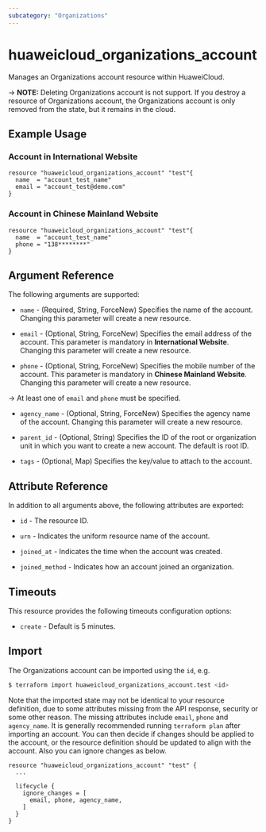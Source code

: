 ```yaml
---
subcategory: "Organizations"
---
```


# huaweicloud_organizations_account

Manages an Organizations account resource within HuaweiCloud.

-> **NOTE:** Deleting Organizations account is not support. If you destroy a resource of Organizations account,
the Organizations account is only removed from the state, but it remains in the cloud.

## Example Usage

### Account in International Website

```hcl
resource "huaweicloud_organizations_account" "test"{
  name  = "account_test_name"
  email = "account_test@demo.com"
}
```

### Account in Chinese Mainland Website

```hcl
resource "huaweicloud_organizations_account" "test"{
  name  = "account_test_name"
  phone = "138********"
}
```

## Argument Reference

The following arguments are supported:

* `name` - (Required, String, ForceNew) Specifies the name of the account.
  Changing this parameter will create a new resource.

* `email` - (Optional, String, ForceNew) Specifies the email address of the account.
  This parameter is mandatory in **International Website**.
  Changing this parameter will create a new resource.

* `phone` - (Optional, String, ForceNew) Specifies the mobile number of the account.
  This parameter is mandatory in **Chinese Mainland Website**.
  Changing this parameter will create a new resource.

-> At least one of `email` and `phone` must be specified.

* `agency_name` - (Optional, String, ForceNew) Specifies the agency name of the account.
  Changing this parameter will create a new resource.

* `parent_id` - (Optional, String) Specifies the ID of the root or organization unit in which you want to create a new
  account. The default is root ID.

* `tags` - (Optional, Map) Specifies the key/value to attach to the account.

## Attribute Reference

In addition to all arguments above, the following attributes are exported:

* `id` - The resource ID.

* `urn` - Indicates the uniform resource name of the account.

* `joined_at` - Indicates the time when the account was created.

* `joined_method` - Indicates how an account joined an organization.

## Timeouts

This resource provides the following timeouts configuration options:

* `create` - Default is 5 minutes.

## Import

The Organizations account can be imported using the `id`, e.g.

```bash
$ terraform import huaweicloud_organizations_account.test <id>
```

Note that the imported state may not be identical to your resource definition, due to some attributes missing from the
API response, security or some other reason.
The missing attributes include `email`, `phone` and `agency_name`.
It is generally recommended running `terraform plan` after importing an account.
You can then decide if changes should be applied to the account, or the resource definition should be updated to
align with the account. Also you can ignore changes as below.

```hcl
resource "huaweicloud_organizations_account" "test" {
  ...

  lifecycle {
    ignore_changes = [
      email, phone, agency_name,
    ]
  }
}
```
